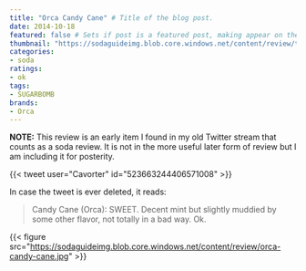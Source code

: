 ```yaml
---
title: "Orca Candy Cane" # Title of the blog post.
date: 2014-10-18
featured: false # Sets if post is a featured post, making appear on the home page side bar.
thumbnail: "https://sodaguideimg.blob.core.windows.net/content/review/thumbs/orca-candy-cane.jpg" # Sets thumbnail image appearing inside card on homepage.
categories:
- soda
ratings:
- ok
tags:
- SUGARBOMB
brands:
- Orca
---
```


**NOTE:** This review is an early item I found in my old Twitter stream that counts as a soda review. It is not in the more useful later form of review but I am including it for posterity.

{{< tweet user="Cavorter" id="523663244406571008" >}}

In case the tweet is ever deleted, it reads:
> Candy Cane (Orca): SWEET. Decent mint but slightly muddied by some other flavor, not totally in a bad way. Ok.

{{< figure src="https://sodaguideimg.blob.core.windows.net/content/review/orca-candy-cane.jpg" >}}